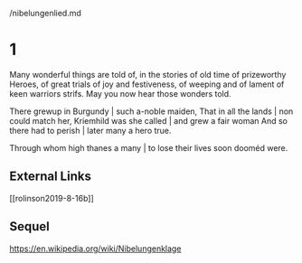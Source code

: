 /nibelungenlied.md

# 1
  Many wonderful things are told of, in the stories of old time
  of prizeworthy Heroes, of great trials
  of joy and festiveness, of weeping and of lament
  of keen warriors strifs. May you now hear those wonders told.
  
  There grewup in Burgundy  |  such a-noble maiden,
  That in all the lands  |  non could match her,
  Kriemhild was she called  |  and grew a fair woman
  And so there had to perish  |  later many a hero true.

Through whom high thanes a many  |  to lose their lives soon dooméd were.

## External Links
[[rolinson2019-8-16b]]

## Sequel
https://en.wikipedia.org/wiki/Nibelungenklage